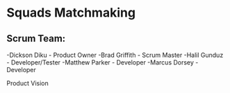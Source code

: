 # Squads Matchmaking

## Scrum Team:
-Dickson Diku - Product Owner
-Brad Griffith - Scrum Master
-Halil Gunduz - Developer/Tester 
-Matthew Parker - Developer
-Marcus Dorsey - Developer 


Product Vision
